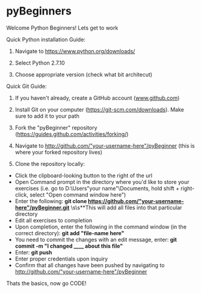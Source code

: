 # pyBeginners
Welcome Python Beginners! Lets get to work

Quick Python installation Guide:

1) Navigate to https://www.python.org/downloads/

2) Select Python 2.7.10 

3) Choose appropriate version (check what bit architecut)

Quick Git Guide:

1) If you haven't already, create a GitHub account (www.github.com)

2) Install Git on your computer (https://git-scm.com/downloads). Make sure to add it to your path

3) Fork the "pyBeginner" repository (https://guides.github.com/activities/forking/)

4) Navigate to http://github.com/"your-username-here"/pyBeginner (this is where your forked repository lives)

5) Clone the repository locally:
- Click the clipboard-looking button to the right of the url
- Open Command prompt in the directory where you'd like to store your exercises (i.e. go to D:\Users\"your name"\Documents\, hold shift + right-click, select "Open command window here")
- Enter the following: **git clone https://github.com/"your-username-here"/pyBeginner.git**
\s\s**This will add all files into that particular directory
- Edit all exercises to completion
- Upon completion, enter the following in the command window (in the correct directory): **git add "file-name here"**
- You need to commit the changes with an edit message, enter: **git commit -m "I changed ____ about this file"**
- Enter: **git push**
- Enter proper credentials upon inquiry
- Confirm that all changes have been pushed by navigating to http://github.com/"your-username-here"/pyBeginner


Thats the basics, now go CODE!
